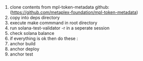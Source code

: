 1. clone contents from mpl-token-metadata github:(https://github.com/metaplex-foundation/mpl-token-metadata)
2. copy into deps directory
3. execute make commmand in root directory
4. run solana-test-validator -r in a seperate session
5. check solana balance
6. if everything is ok then do these :
7. anchor build
8. anchor deploy
9. anchor test
